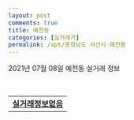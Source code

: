 ```yaml
---
layout: post
comments: true
title: 예천동
categories: [실거래가]
permalink: /apt/충청남도 서산시 예천동
---
```


2021년 07월 08일 예천동 실거래 정보

<script type="text/javascript">
  google.charts.load('current', {'packages':['corechart']});
  google.charts.setOnLoadCallback(drawChart);

  function drawChart() {
    var data = google.visualization.arrayToDataTable([['거래일', '매매', '전월세', '전매'], ['20-07', 24, 15, 21], ['20-08', 37, 11, 33], ['20-09', 20, 12, 45], ['20-10', 25, 15, 256], ['20-11', 25, 17, 35], ['20-12', 23, 29, 82], ['21-01', 84, 50, 58], ['21-02', 42, 39, 52], ['21-03', 67, 49, 60], ['21-04', 56, 46, 48], ['21-05', 30, 28, 62], ['21-06', 34, 10, 18], ['21-07', 1, 1, 1]]);

    var options = {
      title: '최근 1년간 유형별 거래량 추이',
      legend: { position: 'bottom' }
    };

    var chart = new google.visualization.LineChart(document.getElementById('columnchart_material'));
    chart.draw(data, (options));년간 
  }
</script>

<div id="columnchart_material" style="width: 95%; margin-left: -35px; display: block"></div>
<br>
<table>
  <tr>
    <td colspan="4" style="font-weight: bold;"><a href="https://search.naver.com/search.naver?query=예천동 실거래정보없음">실거래정보없음</a></td>
  </tr>
    
</table>
    